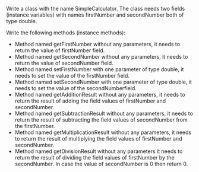Write a class with the name SimpleCalculator. The class needs two fields (instance variables) with names firstNumber and secondNumber both of type double.

Write the following methods (instance methods):

- Method named getFirstNumber without any parameters, it needs to return the value of firstNumber field.
- Method named getSecondNumber without any parameters, it needs to return the value of secondNumber field.
- Method named setFirstNumber with one parameter of type double, it needs to set the value of the firstNumber field.
- Method named setSecondNumber with one parameter of type double, it needs to set the value of the secondNumberfield.
- Method named getAdditionResult without any parameters, it needs to return the result of adding the field values of firstNumber and secondNumber.
- Method named getSubtractionResult without any parameters, it needs to return the result of subtracting the field values of secondNumber from the firstNumber.
- Method named getMultiplicationResult without any parameters, it needs to return the result of multiplying the field values of firstNumber and secondNumber.
- Method named getDivisionResult without any parameters it needs to return the result of dividing the field values of firstNumber by the secondNumber. In case the value of secondNumber is 0 then return 0.
